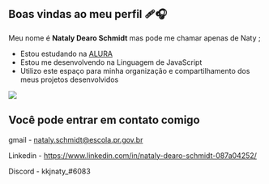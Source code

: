 ## Boas vindas ao meu perfil 🩹🎧

Meu nome é **Nataly Dearo Schmidt** mas pode me chamar apenas de Naty ;

- Estou estudando na [ALURA](https://www.alura.com.br)
- Estou me desenvolvendo na Linguagem de JavaScript
- Utilizo este espaço para minha organização e compartilhamento dos meus projetos desenvolvidos

![](https://media.tenor.com/i1tN3J_smWUAAAAi/aesthetic.gif)

## Você pode entrar em contato comigo   

gmail - nataly.schmidt@escola.pr.gov.br

Linkedin - https://www.linkedin.com/in/nataly-dearo-schmidt-087a04252/

Discord - kkjnaty_#6083
